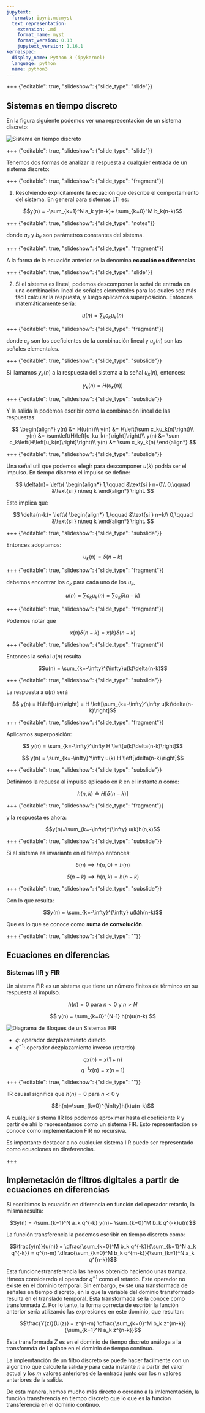 ```yaml
---
jupytext:
  formats: ipynb,md:myst
  text_representation:
    extension: .md
    format_name: myst
    format_version: 0.13
    jupytext_version: 1.16.1
kernelspec:
  display_name: Python 3 (ipykernel)
  language: python
  name: python3
---
```


+++ {"editable": true, "slideshow": {"slide_type": "slide"}}

## Sistemas en tiempo discreto

En la figura siguiente podemos ver una representación de un sistema discreto:

![Sistema en tiempo discreto](sis_z.png)

+++ {"editable": true, "slideshow": {"slide_type": "slide"}}

Tenemos dos formas de analizar la respuesta a cualquier entrada de un sistema discreto:

+++ {"editable": true, "slideshow": {"slide_type": "fragment"}}

1. Resolviendo explicitamente la ecuación que describe el comportamiento del sistema. En general para sistemas LTI es:

$$y(n) = -\sum_{k=1}^N a_k y(n-k)+ \sum_{k=0}^M b_k(n-k)$$

+++ {"editable": true, "slideshow": {"slide_type": "notes"}}

donde ${a_k}$ y ${b_k}$ son parámetros constantes del sistema.

+++ {"editable": true, "slideshow": {"slide_type": "fragment"}}

A la forma de la ecuación anterior se la denomina **ecuación en diferencias**.

+++ {"editable": true, "slideshow": {"slide_type": "slide"}}

2. Si el sistema es lineal, podemos descomponer la señal de entrada en una combinación lineal de señales elementales para las cuales sea más fácil calcular la respuesta, y luego aplicamos superposición. Entonces matemáticamente sería:

$$u(n) = \sum_k c_k u_k(n)$$

+++ {"editable": true, "slideshow": {"slide_type": "fragment"}}

donde $c_k$ son los coeficientes de la combinación lineal y $u_k(n)$ son las señales elementales.

+++ {"editable": true, "slideshow": {"slide_type": "subslide"}}

Si llamamos  $y_k(n)$ a la respuesta del sistema a la señal $u_k(n)$, entonces:

$$y_k(n) = H(u_k(n))$$

+++ {"editable": true, "slideshow": {"slide_type": "subslide"}}

Y la salida la podemos escribir como la combinación lineal de las respuestas:

$$
\begin{align*}
y(n) &= H(u(n))\\
y(n) &= H\left(\sum c_ku_k(n)\right)\\
y(n) &= \sum\left(H\left[c_ku_k(n)\right]\right)\\
y(n) &= \sum c_k\left(H\left[u_k(n)\right]\right)\\
y(n) &= \sum c_ky_k(n)
\end{align*}
$$

+++ {"editable": true, "slideshow": {"slide_type": "subslide"}}

Una señal util que podemos elegir para descomponer $u(k)$ podría ser el impulso. En tiempo discreto el impulso se define:

$$
\delta(n)= \left\{
    \begin{align*}
    1,\qquad &\text{si } n=0\\
    0,\qquad &\text{si } n\neq k
    \end{align*}
\right.
$$

Esto implica que

$$
\delta(n-k)= \left\{
    \begin{align*}
    1,\qquad &\text{si } n=k\\
    0,\qquad &\text{si } n\neq k
    \end{align*}
\right.
$$

+++ {"editable": true, "slideshow": {"slide_type": "subslide"}}

Entonces adoptamos:

$$u_k(n)=\delta(n-k)$$

+++ {"editable": true, "slideshow": {"slide_type": "fragment"}}

debemos encontrar los $c_k$ para cada uno de los $u_k$,

$$u(n) = \sum c_ku_k(n) = \sum c_k \delta(n-k)$$

+++ {"editable": true, "slideshow": {"slide_type": "fragment"}}

Podemos notar que

$$ x(n)\delta(n-k)= x(k)\delta(n-k) $$

+++ {"editable": true, "slideshow": {"slide_type": "fragment"}}

Entonces la señal $u(n)$ resulta

$$u(n) = \sum_{k=-\infty}^{\infty}u(k)\delta(n-k)$$

+++ {"editable": true, "slideshow": {"slide_type": "subslide"}}

La respuesta a $u(n)$ será  

$$ y(n) = H\left[u(n)\right] = H \left[\sum_{k=-\infty}^\infty u(k)\delta(n-k)\right]$$

+++ {"editable": true, "slideshow": {"slide_type": "fragment"}}

Aplicamos superposición:

$$ y(n) = \sum_{k=-\infty}^\infty H \left[u(k)\delta(n-k)\right]$$

$$ y(n) = \sum_{k=-\infty}^\infty u(k) H \left[\delta(n-k)\right]$$

+++ {"editable": true, "slideshow": {"slide_type": "subslide"}}

Definimos la repuesa al impulso aplicado en $k$ en el instante $n$ como:

$$ h(n,k) \triangleq H \left[\delta(n-k)\right]$$

+++ {"editable": true, "slideshow": {"slide_type": "fragment"}}

y la respuesta es ahora:

$$y(n)=\sum_{k=-\infty}^{\infty} u(k)h(n,k)$$

+++ {"editable": true, "slideshow": {"slide_type": "subslide"}}

Si el sistema es invariante en el tiempo entonces:

$$\delta(n) \implies h(n,0) = h(n)$$

$$\delta(n-k)\implies h(n,k) = h(n-k)$$

+++ {"editable": true, "slideshow": {"slide_type": "subslide"}}

Con lo que resulta:

$$y(n) = \sum_{k=-\infty}^{\infty} u(k)h(n-k)$$

Que es lo que se conoce como **suma de convolución**.

+++ {"editable": true, "slideshow": {"slide_type": ""}}

## Ecuaciones en diferencias

### Sistemas IIR y FIR

Un sistema FIR es un sistema que tiene un número finitos de términos en su respuesta al impulso.

$$h(n)=0 \text{ para } n<0 \text{ y } n>N$$

$$ y(n) = \sum_{k=0}^{N-1} h(n)u(n-k) $$

![Diagrama de Bloques de un Sistemas FIR](bd_sisz.png)

- $q$: operador dezplazamiento directo
- $q^{-1}$: operador dezplazamiento inverso (retardo)

$$qx(n) = x(1+n)$$
$$q^{-1}x(n) = x(n-1)$$

+++ {"editable": true, "slideshow": {"slide_type": ""}}

IIR causal significa que $h(n) = 0$ para $n<0$ y

$$h(n)=\sum_{k=0}^{\infty}h(k)u(n-k)$$

A cualquier sistema IIR los podemos aproximar hasta el coeficiente $k$ y partir de ahi lo representamos como un sistema FIR. Esto representación se conoce como implementación FIR no recursiva.

Es importante destacar a no cualquier sistema IIR puede ser representado como ecuaciones en direferencias.

+++

## Implemetación de filtros digitales a partir de ecuaciones en diferencias

Si escribimos la ecuación en diferencia en función del operador retardo, la misma resulta:

$$y(n) = -\sum_{k=1}^N a_k q^{-k} y(n)+ \sum_{k=0}^M b_k q^{-k}u(n)$$

La función transferencia la podemos escribir en tiempo discreto como:

$$\frac{y(n)}{u(n)} = \dfrac{\sum_{k=0}^M b_k q^{-k}}{\sum_{k=1}^N a_k q^{-k}} = q^{n-m} \dfrac{\sum_{k=0}^M b_k q^{m-k}}{\sum_{k=1}^N a_k q^{n-k}}$$

Esta funcionestransferencia las hemos obtenido haciendo unas trampa. Hmeos considerado el operador $q^{-1}$ como el retardo. Este operador no existe en el dominio temporal. Sin embargo, existe una transformada de señales en tiempo discreto, en la que la variable del dominio transformado resulta en el translado temporal. Esta transformada se la conoce como transformada $Z$. Por lo tanto, la forma correcta de escribir la función anterior sería utilizando las expresiones en este dominio, que resultan:

$$\frac{Y(z)}{U(z)} = z^{n-m} \dfrac{\sum_{k=0}^M b_k z^{m-k}}{\sum_{k=1}^N a_k z^{n-k}}$$

Esta transformada $Z$ es en el dominio de tiempo discreto análoga a la transformda de Laplace en el dominio de tiempo continuo.

La implemtanción de un filtro discreto se puede hacer facilmente con un algoritmo que calcule la salida $y$ para cada instante $n$ a partir del valor actual y los $m$ valores anteriores de la entrada junto con los $n$ valores anteriores de la salida.

De esta manera, hemos mucho más directo o cercano a la imlementación, la función transferencia en tiempo discreto que lo que es la función transferencia en el dominio continuo.

```{code-cell} ipython3

```
